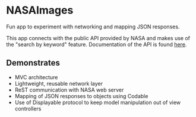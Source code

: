 # NASAImages
Fun app to experiment with networking and mapping JSON responses. 

This app connects with the public API provided by NASA and makes use of the "search by keyword" feature. Documentation of the API is found [here](https://images.nasa.gov/docs/images.nasa.gov_api_docs.pdf).

## Demonstrates

- MVC architecture
- Lightweight, reusable network layer
- ReST communication with NASA web server
- Mapping of JSON responses to objects using Codable
- Use of Displayable protocol to keep model manipulation out of view controllers
